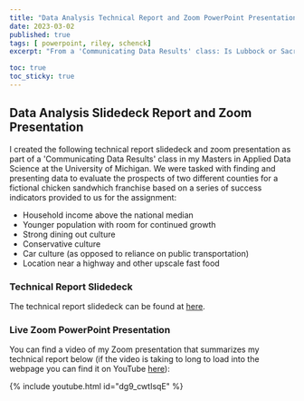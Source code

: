 ```yaml
---
title: "Data Analysis Technical Report and Zoom PowerPoint Presentation"
date: 2023-03-02
published: true
tags: [ powerpoint, riley, schenck]
excerpt: "From a 'Communicating Data Results' class: Is Lubbock or Sacramento a better location for a new fast food restaurant?" 

toc: true
toc_sticky: true
---
```


## Data Analysis Slidedeck Report and Zoom Presentation

I created the following technical report slidedeck and zoom presentation as part of a 'Communicating Data Results' class in my Masters in Applied Data Science at the University of Michigan. We were tasked with finding and presenting data to evaluate the prospects of two different counties for a fictional chicken sandwhich franchise based on a series of success indicators provided to us for the assignment:

  - Household income above the national median
  - Younger population  with room for continued growth
  - Strong dining out culture 
  - Conservative culture
  - Car culture (as opposed to reliance on public transportation)
  - Location near a highway and other upscale fast food 

### Technical Report Slidedeck

The technical report slidedeck can be found at [here](https://docs.google.com/presentation/d/1ONRH9LRi2XdkFAUeXH-zILzOdMf6TWcvuiRZ21udx-g/edit?usp=sharing). 

### Live Zoom PowerPoint Presentation

You can find a video of my Zoom presentation that summarizes my technical report below (if the video is taking to long to load into the webpage you can find it on YouTube [here](https://www.youtube.com/watch?v=dg9_cwtIsqE&t=42s&ab_channel=RileySchenck)):

{% include youtube.html id="dg9_cwtIsqE" %}

